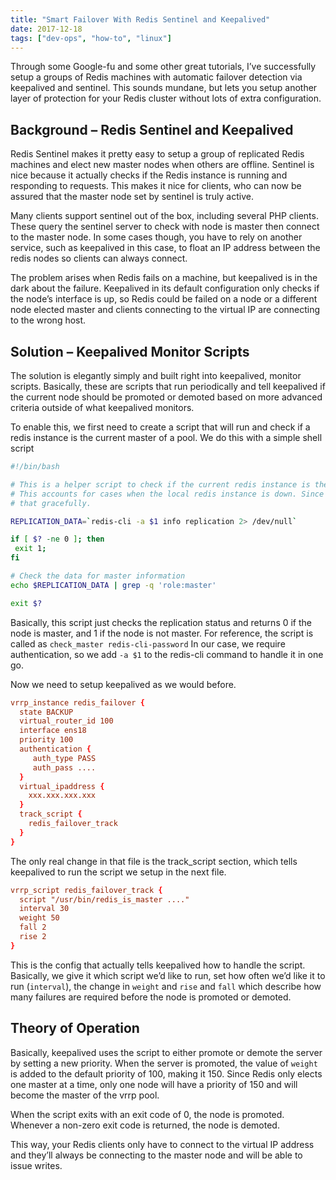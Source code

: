 ```yaml
---
title: "Smart Failover With Redis Sentinel and Keepalived"
date: 2017-12-18
tags: ["dev-ops", "how-to", "linux"]
---
```


Through some Google-fu and some other great tutorials, I’ve successfully setup a
groups of Redis machines with automatic failover detection via keepalived and
sentinel.  This sounds mundane, but lets you setup another layer of protection
for your Redis cluster without lots of extra configuration.

## Background – Redis Sentinel and Keepalived

Redis Sentinel makes it pretty easy to setup a group of replicated Redis
machines and elect new master nodes when others are offline.  Sentinel is nice
because it actually checks if the Redis instance is running and responding to
requests.  This makes it nice for clients, who can now be assured that the
master node set by sentinel is truly active.

Many clients support sentinel out of the box, including several PHP clients.
These query the sentinel server to check with node is master then connect to the
master node.  In some cases though, you have to rely on another service, such as
keepalived in this case, to float an IP address between the redis nodes so
clients can always connect.

The problem arises when Redis fails on a machine, but keepalived is in the dark
about the failure.  Keepalived in its default configuration only checks if the
node’s interface is up, so Redis could be failed on a node or a different node
elected master and clients connecting to the virtual IP are connecting to the
wrong host.

## Solution – Keepalived Monitor Scripts

The solution is elegantly simply and built right into keepalived, monitor
scripts.  Basically, these are scripts that run periodically and tell keepalived
if the current node should be promoted or demoted based on more advanced
criteria outside of what keepalived monitors.

To enable this, we first need to create a script that will run and check if a
redis instance is the current master of a pool.  We do this with a simple shell
script

```bash
#!/bin/bash

# This is a helper script to check if the current redis instance is the master of the replication scheme.
# This accounts for cases when the local redis instance is down. Since that means this node can't be the master, we handle
# that gracefully.

REPLICATION_DATA=`redis-cli -a $1 info replication 2> /dev/null`

if [ $? -ne 0 ]; then
 exit 1;
fi

# Check the data for master information
echo $REPLICATION_DATA | grep -q 'role:master'

exit $?
```

Basically, this script just checks the replication status and returns 0 if the
node is master, and 1 if the node is not master.  For reference, the script is
called as `check_master redis-cli-password`  In our case, we require
authentication, so we add `-a $1` to the redis-cli command to handle it in one
go.

Now we need to setup keepalived as we would before.

```conf
vrrp_instance redis_failover {
  state BACKUP
  virtual_router_id 100
  interface ens18
  priority 100
  authentication {
     auth_type PASS
     auth_pass ....
  }
  virtual_ipaddress {
    xxx.xxx.xxx.xxx
  }
  track_script {
    redis_failover_track
  }
}
```

The only real change in that file is the track_script section, which tells
keepalived to run the script we setup in the next file.

```conf
vrrp_script redis_failover_track {
  script "/usr/bin/redis_is_master ...."
  interval 30
  weight 50
  fall 2
  rise 2
}
```

This is the config that actually tells keepalived how to handle the script.
Basically, we give it which script we’d like to run, set how often we’d like it
to run (`interval`), the change in `weight` and `rise` and `fall` which describe
how many failures are required before the node is promoted or demoted.

## Theory of Operation

Basically, keepalived uses the script to either promote or demote the server by
setting a new priority.  When the server is promoted, the value of `weight` is
added to the default priority of 100, making it 150.  Since Redis only elects
one master at a time, only one node will have a priority of 150 and will become
the master of the vrrp pool.

When the script exits with an exit code of 0, the node is promoted.  Whenever a
non-zero exit code is returned, the node is demoted.

This way, your Redis clients only have to connect to the virtual IP address and
they’ll always be connecting to the master node and will be able to issue
writes.